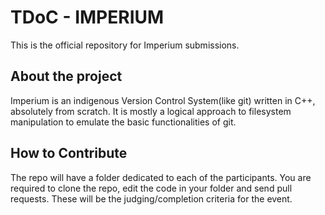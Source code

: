 # TDoC - IMPERIUM

This is the official repository for Imperium submissions.

## About the project

Imperium is an indigenous Version Control System(like git) written in C++, absolutely from scratch.
It is mostly a logical approach to filesystem manipulation to emulate the basic functionalities of git.

## How to Contribute

The repo will have a folder dedicated to each of the participants. You are required to clone the repo, edit the code in your folder and send pull requests. These will be the judging/completion criteria for the event.
